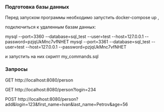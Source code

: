 ### Подготовка базы данных

Перед запуском программы необходимо запустить docker-compose up ,

подключиться к удаленным базам данных: 

mysql --port=3360 --database=sql_test --user=test --host=127.0.0.1 --password=pzjqUkMnc7vfNHET
mysql --port=3361 --database=sql_test --user=test --host=127.0.0.1 --password=pzjqUkMnc7vfNHET

и запустить на них скрипт my_commands.sql

### Запросы

GET http://localhost:8080/person

GET http://localhost:8080/person?login=234

POST http://localhost:8080/person?add&login=123&first_name=Ivan&last_name=Petrov&age=56
